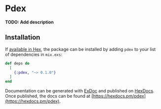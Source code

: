 # Pdex

**TODO: Add description**

## Installation

If [available in Hex](https://hex.pm/docs/publish), the package can be installed
by adding `pdex` to your list of dependencies in `mix.exs`:

```elixir
def deps do
  [
    {:pdex, "~> 0.1.0"}
  ]
end
```

Documentation can be generated with [ExDoc](https://github.com/elixir-lang/ex_doc)
and published on [HexDocs](https://hexdocs.pm). Once published, the docs can
be found at [https://hexdocs.pm/pdex](https://hexdocs.pm/pdex).


